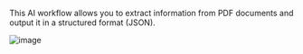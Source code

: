 This AI workflow allows you to extract information from PDF documents and output it in a structured format (JSON).

![image](https://github.com/user-attachments/assets/e6984e07-4df0-43b3-93e1-7ba227dd0f56)
